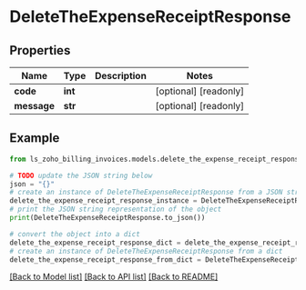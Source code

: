# DeleteTheExpenseReceiptResponse


## Properties

Name | Type | Description | Notes
------------ | ------------- | ------------- | -------------
**code** | **int** |  | [optional] [readonly] 
**message** | **str** |  | [optional] [readonly] 

## Example

```python
from ls_zoho_billing_invoices.models.delete_the_expense_receipt_response import DeleteTheExpenseReceiptResponse

# TODO update the JSON string below
json = "{}"
# create an instance of DeleteTheExpenseReceiptResponse from a JSON string
delete_the_expense_receipt_response_instance = DeleteTheExpenseReceiptResponse.from_json(json)
# print the JSON string representation of the object
print(DeleteTheExpenseReceiptResponse.to_json())

# convert the object into a dict
delete_the_expense_receipt_response_dict = delete_the_expense_receipt_response_instance.to_dict()
# create an instance of DeleteTheExpenseReceiptResponse from a dict
delete_the_expense_receipt_response_from_dict = DeleteTheExpenseReceiptResponse.from_dict(delete_the_expense_receipt_response_dict)
```
[[Back to Model list]](../README.md#documentation-for-models) [[Back to API list]](../README.md#documentation-for-api-endpoints) [[Back to README]](../README.md)


